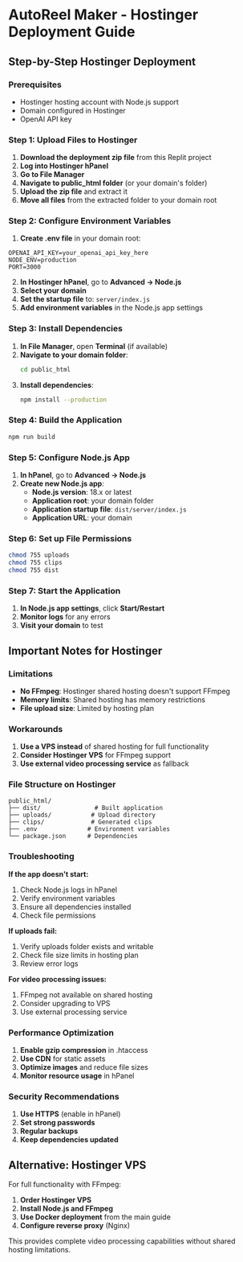 # AutoReel Maker - Hostinger Deployment Guide

## Step-by-Step Hostinger Deployment

### Prerequisites
- Hostinger hosting account with Node.js support
- Domain configured in Hostinger
- OpenAI API key

### Step 1: Upload Files to Hostinger

1. **Download the deployment zip file** from this Replit project
2. **Log into Hostinger hPanel**
3. **Go to File Manager**
4. **Navigate to public_html folder** (or your domain's folder)
5. **Upload the zip file** and extract it
6. **Move all files** from the extracted folder to your domain root

### Step 2: Configure Environment Variables

1. **Create .env file** in your domain root:
```
OPENAI_API_KEY=your_openai_api_key_here
NODE_ENV=production
PORT=3000
```

2. **In Hostinger hPanel**, go to **Advanced → Node.js**
3. **Select your domain**
4. **Set the startup file** to: `server/index.js`
5. **Add environment variables** in the Node.js app settings

### Step 3: Install Dependencies

1. **In File Manager**, open **Terminal** (if available)
2. **Navigate to your domain folder**:
   ```bash
   cd public_html
   ```
3. **Install dependencies**:
   ```bash
   npm install --production
   ```

### Step 4: Build the Application

```bash
npm run build
```

### Step 5: Configure Node.js App

1. **In hPanel**, go to **Advanced → Node.js**
2. **Create new Node.js app**:
   - **Node.js version**: 18.x or latest
   - **Application root**: your domain folder
   - **Application startup file**: `dist/server/index.js`
   - **Application URL**: your domain

### Step 6: Set up File Permissions

```bash
chmod 755 uploads
chmod 755 clips
chmod 755 dist
```

### Step 7: Start the Application

1. **In Node.js app settings**, click **Start/Restart**
2. **Monitor logs** for any errors
3. **Visit your domain** to test

## Important Notes for Hostinger

### Limitations
- **No FFmpeg**: Hostinger shared hosting doesn't support FFmpeg
- **Memory limits**: Shared hosting has memory restrictions
- **File upload size**: Limited by hosting plan

### Workarounds
1. **Use a VPS instead** of shared hosting for full functionality
2. **Consider Hostinger VPS** for FFmpeg support
3. **Use external video processing service** as fallback

### File Structure on Hostinger
```
public_html/
├── dist/               # Built application
├── uploads/           # Upload directory
├── clips/             # Generated clips
├── .env              # Environment variables
└── package.json      # Dependencies
```

### Troubleshooting

**If the app doesn't start:**
1. Check Node.js logs in hPanel
2. Verify environment variables
3. Ensure all dependencies installed
4. Check file permissions

**If uploads fail:**
1. Verify uploads folder exists and writable
2. Check file size limits in hosting plan
3. Review error logs

**For video processing issues:**
1. FFmpeg not available on shared hosting
2. Consider upgrading to VPS
3. Use external processing service

### Performance Optimization

1. **Enable gzip compression** in .htaccess
2. **Use CDN** for static assets
3. **Optimize images** and reduce file sizes
4. **Monitor resource usage** in hPanel

### Security Recommendations

1. **Use HTTPS** (enable in hPanel)
2. **Set strong passwords**
3. **Regular backups**
4. **Keep dependencies updated**

## Alternative: Hostinger VPS

For full functionality with FFmpeg:

1. **Order Hostinger VPS**
2. **Install Node.js and FFmpeg**
3. **Use Docker deployment** from the main guide
4. **Configure reverse proxy** (Nginx)

This provides complete video processing capabilities without shared hosting limitations.